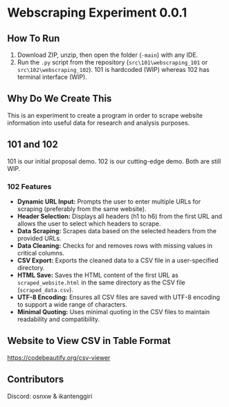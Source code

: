 # Webscraping Experiment 0.0.1

## How To Run
1. Download ZIP, unzip, then open the folder (`-main`) with any IDE.
2. Run the `.py` script from the repository (`src\101\webscraping_101` or `src\102\webscraping_102`). 101 is hardcoded (WIP) whereas 102 has terminal interface (WIP).

## Why Do We Create This
This is an experiment to create a program in order to scrape website information into useful data for research and analysis purposes.

## 101 and 102
101 is our initial proposal demo. 102 is our cutting-edge demo. Both are still WIP.

### 102 Features
- **Dynamic URL Input:** Prompts the user to enter multiple URLs for scraping (preferably from the same website).
- **Header Selection:** Displays all headers (h1 to h6) from the first URL and allows the user to select which headers to scrape.
- **Data Scraping:** Scrapes data based on the selected headers from the provided URLs.
- **Data Cleaning:** Checks for and removes rows with missing values in critical columns.
- **CSV Export:** Exports the cleaned data to a CSV file in a user-specified directory.
- **HTML Save:** Saves the HTML content of the first URL as `scraped_website.html` in the same directory as the CSV file (`scraped_data.csv`).
- **UTF-8 Encoding:** Ensures all CSV files are saved with UTF-8 encoding to support a wide range of characters.
- **Minimal Quoting:** Uses minimal quoting in the CSV files to maintain readability and compatibility.

## Website to View CSV in Table Format
https://codebeautify.org/csv-viewer

## Contributors
Discord: osnxw & ikantenggiri